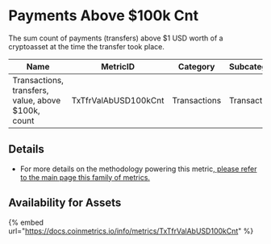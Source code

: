 # Payments Above $100k Cnt

The sum count of payments (transfers) above $1 USD worth of a cryptoasset at the time the transfer took place.&#x20;

| Name                                               | MetricID             | Category     | Subcategory  | Type | Unit      | Interval |
| -------------------------------------------------- | -------------------- | ------------ | ------------ | ---- | --------- | -------- |
| Transactions, transfers, value, above $100k, count | TxTfrValAbUSD100kCnt | Transactions | Transactions | Sum  | Transfers | 1 day    |

## Details

* For more details on the methodology powering this metric,[ please refer to the main page this family of metrics. ](./)

## Availability for Assets

{% embed url="https://docs.coinmetrics.io/info/metrics/TxTfrValAbUSD100kCnt" %}



